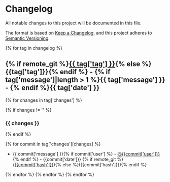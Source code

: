 # Changelog

All notable changes to this project will be documented in this file.

The format is based on [Keep a Changelog](https://keepachangelog.com/en/1.0.0/),
and this project adheres to [Semantic Versioning](https://semver.org/spec/v2.0.0.html).

{% for tag in changelog %}

## {% if remote_git %}[{{ tag['tag'] }}]({{remote_git}}/releases/tag/{{tag['tag']}}){% else %}{{tag['tag']}}{% endif %} - {% if tag['message']|length > 1 %}{{ tag['message'] }} - {% endif %}{{ tag['date'] }}

{% for changes in tag['changes'] %}

{% if changes != '' %}

### {{ changes }}

{% endif %}

{% for commit in tag['changes'][changes] %}

- {{ commit['message'] }}{% if commit['user'] %} - [@{{commit['user']}}](https://github.com/{{commit['user']}}) {% endif %} - {{commit['date']}} {% if remote_git %}([{{commit['hash']}}]({{remote_git}}/commit/{{commit['hash']}})){% else %}({{commit['hash']}}){% endif %}

{% endfor %}
{% endfor %}
{% endfor %}